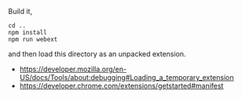 Build it,

```
cd ..
npm install
npm run webext
```

and then load this directory as an unpacked extension.
 * https://developer.mozilla.org/en-US/docs/Tools/about:debugging#Loading_a_temporary_extension
 * https://developer.chrome.com/extensions/getstarted#manifest
